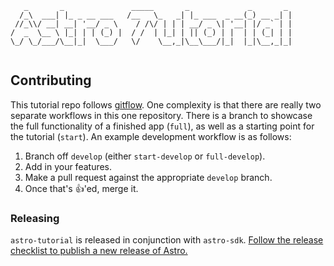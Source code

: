 ```
   _       _               _____       _             _       _ 
  /_\  ___| |_ _ __ ___   /__   \_   _| |_ ___  _ __(_) __ _| |
 //_\\/ __| __| '__/ _ \    / /\/ | | | __/ _ \| '__| |/ _` | |
/  _  \__ \ |_| | | (_) |  / /  | |_| | || (_) | |  | | (_| | |
\_/ \_/___/\__|_|  \___/   \/    \__,_|\__\___/|_|  |_|\__,_|_|
                                                               
```

Contributing
------------

This tutorial repo follows
[gitflow](https://www.atlassian.com/git/tutorials/comparing-workflows/feature-branch-workflow).
One complexity is that there are really two separate workflows in this one
repository. There is a branch to showcase the full functionality of a finished
app (`full`), as well as a starting point for the tutorial (`start`). An example development
workflow is as follows:

1. Branch off `develop` (either `start-develop` or `full-develop`).
2. Add in your features.
3. Make a pull request against the appropriate `develop` branch.
4. Once that's :+1:'ed, merge it.

### Releasing

`astro-tutorial` is released in conjunction with `astro-sdk`. [Follow the release checklist to publish a new release of Astro.](https://github.com/mobify/astro/blob/develop/RELEASE.md)
